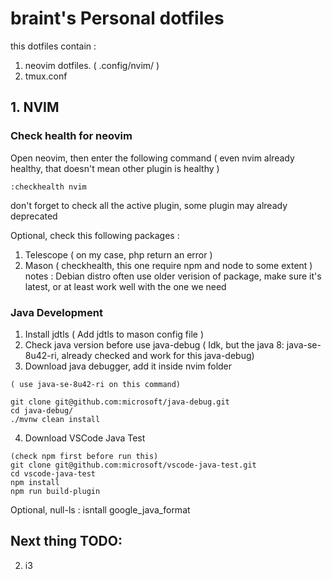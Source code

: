 # braint's Personal dotfiles

this dotfiles contain : 
1. neovim dotfiles. ( .config/nvim/ )
2. tmux.conf

## 1. NVIM
### Check health for neovim
Open neovim, then enter the following command
( even nvim already healthy, that doesn't mean other plugin is healthy )

```
:checkhealth nvim
```
don't forget to check all the active plugin, some plugin may already deprecated

Optional, check this following packages :

1. Telescope ( on my case, php return an error ) 
2. Mason ( checkhealth, this one require npm and node to some extent )
notes : Debian distro often use older verision of package, make sure it's latest, or at least work well with the one we need

### Java Development 

1. Install jdtls ( Add jdtls to mason config file )
2. Check java version before use java-debug ( Idk, but the java 8: java-se-8u42-ri, already checked and work for this java-debug)
3. Download java debugger, add it inside nvim folder

```
( use java-se-8u42-ri on this command)

git clone git@github.com:microsoft/java-debug.git
cd java-debug/
./mvnw clean install
```

4. Download VSCode Java Test

```
(check npm first before run this)
git clone git@github.com:microsoft/vscode-java-test.git
cd vscode-java-test
npm install
npm run build-plugin
```

Optional, null-ls : isntall google_java_format

## Next thing TODO:
2. i3
